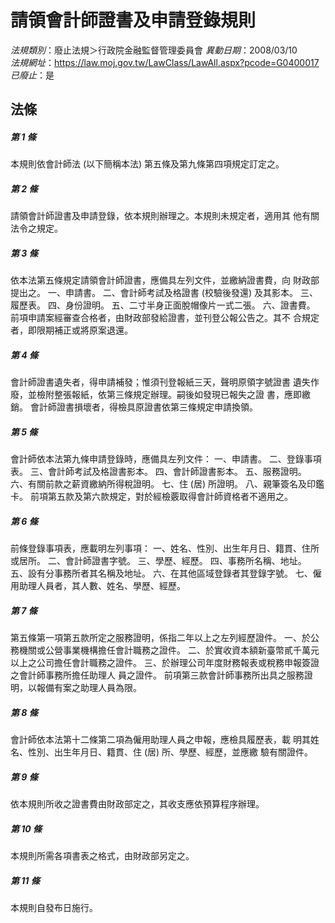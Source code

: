 # 請領會計師證書及申請登錄規則

*法規類別*：廢止法規＞行政院金融監督管理委員會
*異動日期*：2008/03/10  
*法規網址*：https://law.moj.gov.tw/LawClass/LawAll.aspx?pcode=G0400017
*已廢止*：是


## 法條
##### 第 1 條
本規則依會計師法 (以下簡稱本法) 第五條及第九條第四項規定訂定之。

##### 第 2 條
請領會計師證書及申請登錄，依本規則辦理之。本規則未規定者，適用其
他有關法令之規定。

##### 第 3 條
依本法第五條規定請領會計師證書，應備具左列文件，並繳納證書費，向
財政部提出之。
一、申請書。
二、會計師考試及格證書 (校驗後發還) 及其影本。
三、履歷表。
四、身份證明。
五、二寸半身正面脫帽像片一式二張。
六、證書費。
前項申請案經審查合格者，由財政部發給證書，並刊登公報公告之。其不
合規定者，即限期補正或將原案退還。


##### 第 4 條
會計師證書遺失者，得申請補發；惟須刊登報紙三天，聲明原領字號證書
遺失作廢，並檢附整張報紙，依第三條規定辦理。嗣後如發現已報失之證
書，應即繳銷。
會計師證書損壞者，得檢具原證書依第三條規定申請換領。

##### 第 5 條
會計師依本法第九條申請登錄時，應備具左列文件：
一、申請書。
二、登錄事項表。
三、會計師考試及格證書影本。
四、會計師證書影本。
五、服務證明。
六、有關前款之薪資繳納所得稅證明。
七、住 (居) 所證明。
八、親筆簽名及印鑑卡。
前項第五款及第六款規定，對於經檢覈取得會計師資格者不適用之。


##### 第 6 條
前條登錄事項表，應載明左列事項：
一、姓名、性別、出生年月日、籍貫、住所或居所。
二、會計師證書字號。
三、學歷、經歷。
四、事務所名稱、地址。
五、設有分事務所者其名稱及地址。
六、在其他區域登錄者其登錄字號。
七、僱用助理人員者，其人數、姓名、學歷、經歷。


##### 第 7 條
第五條第一項第五款所定之服務證明，係指二年以上之左列經歷證件。
一、於公務機關或公營事業機構擔任會計職務之證件。
二、於實收資本額新臺幣貳千萬元以上之公司擔任會計職務之證件。
三、於辦理公司年度財務報表或稅務申報簽證之會計師事務所擔任助理人
    員之證件。
前項第三款會計師事務所出具之服務證明，以報備有案之助理人員為限。


##### 第 8 條
會計師依本法第十二條第二項為僱用助理人員之申報，應檢具履歷表，載
明其姓名、性別、出生年月日、籍貫、住 (居) 所、學歷、經歷，並應繳
驗有關證件。

##### 第 9 條
依本規則所收之證書費由財政部定之，其收支應依預算程序辦理。

##### 第 10 條
本規則所需各項書表之格式，由財政部另定之。

##### 第 11 條
本規則自發布日施行。


